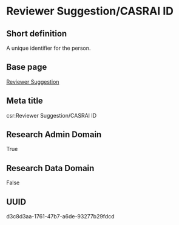 # Reviewer Suggestion/CASRAI ID
## Short definition
A unique identifier for the person.
## Base page
[Reviewer Suggestion](https://github.com/EuroCRIS/CASRAI-Dictionairies/blob/main/Objects/Reviewer%20Suggestion.md)
## Meta title
csr:Reviewer Suggestion/CASRAI ID
## Research Admin Domain
True
## Research Data Domain
False
## UUID
d3c8d3aa-1761-47b7-a6de-93277b29fdcd

